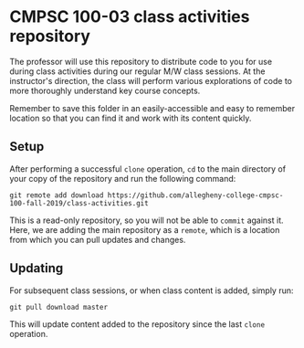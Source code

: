 # CMPSC 100-03 class activities repository

The professor will use this repository to distribute code to you for use during class activities during our regular M/W class sessions. At the instructor's direction, the class will perform various explorations of code to more thoroughly understand key course concepts.

Remember to save this folder in an easily-accessible and easy to remember location so that you can find it and work with its content quickly.

## Setup

After performing a successful `clone` operation, `cd` to the main directory of your copy of the repository and run the following command:

```
git remote add download https://github.com/allegheny-college-cmpsc-100-fall-2019/class-activities.git
```

This is a read-only repository, so you will not be able to `commit` against it. Here, we are adding the main repository as a `remote`, which is a location from which you can pull updates and changes.

## Updating

For subsequent class sessions, or when class content is added, simply run:

```
git pull download master
```

This will update content added to the repository since the last `clone` operation.
